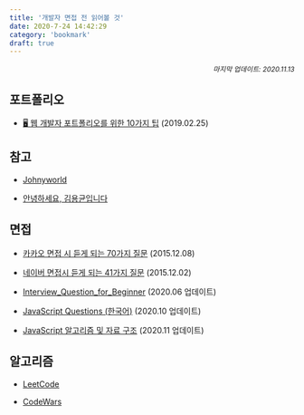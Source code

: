 ```yaml
---
title: '개발자 면접 전 읽어볼 것'
date: 2020-7-24 14:42:29
category: 'bookmark'
draft: true
---
```


<div style="font-size: 12px; font-style: italic; text-align: right;">
마지막 업데이트: 2020.11.13
</div>

## 포트폴리오

- [🖥 웹 개발자 포트폴리오를 위한 10가지 팁](https://velog.io/@chris/10-web-developer-portfolio-tips) (2019.02.25)

## 참고

- [Johnyworld](http://johnyworld.com/)

- [안녕하세요, 김용균입니다](https://edykim.com/ko/)

## 면접

- [카카오 면접 시 듣게 되는 70가지 질문](http://www.bloter.net/archives/245529) (2015.12.08)

- [네이버 면접시 듣게 되는 41가지 질문](http://www.bloter.net/archives/245110) (2015.12.02)

- [Interview_Question_for_Beginner](https://github.com/JaeYeopHan/Interview_Question_for_Beginner) (2020.06 업데이트)

- [JavaScript Questions (한국어)](https://github.com/lydiahallie/javascript-questions/blob/master/ko-KR/README-ko_KR.md) (2020.10 업데이트)

- [JavaScript 알고리즘 및 자료 구조](https://github.com/trekhleb/javascript-algorithms/blob/master/README.ko-KR.md) (2020.11 업데이트)

## 알고리즘

- [LeetCode](https://leetcode.com/)

- [CodeWars](https://www.codewars.com/)
